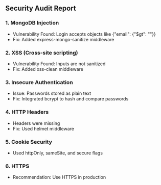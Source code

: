 ## Security Audit Report

### 1. MongoDB Injection
- Vulnerability Found: Login accepts objects like {"email": {"$gt": ""}}
- Fix: Added express-mongo-sanitize middleware

### 2. XSS (Cross-site scripting)
- Vulnerability Found: Inputs are not sanitized
- Fix: Added xss-clean middleware

### 3. Insecure Authentication
- Issue: Passwords stored as plain text
- Fix: Integrated bcrypt to hash and compare passwords

### 4. HTTP Headers
- Headers were missing
- Fix: Used helmet middleware

### 5. Cookie Security
- Used httpOnly, sameSite, and secure flags

### 6. HTTPS
- Recommendation: Use HTTPS in production
